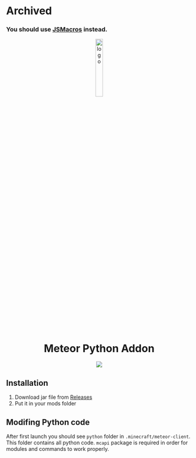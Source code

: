 # Archived
### You should use [JSMacros](https://www.curseforge.com/minecraft/mc-mods/jsmacros) instead.

<p align="center">
  <img src="https://github.com/C10udburst/meteor-python-addon/blob/master/src/main/resources/assets/pythonaddon/icon.png?raw=true" alt="logo" width="20%"/>
</p>
<h1 align="center">Meteor Python Addon</h1>

<div align="center">
  <a href="https://discord.gg/9mrRPGKYU3"><img src="https://invidget.switchblade.xyz/9mrRPGKYU3"></a>
</div>

## Installation
1. Download jar file from [Releases](https://github.com/C10udburst/meteor-python-addon/releases)
2. Put it in your mods folder


## Modifing Python code
After first launch you should see `python` folder in `.minecraft/meteor-client`. This folder contains all python code. `mcapi` package is required in order for modules and commands to work properly.
